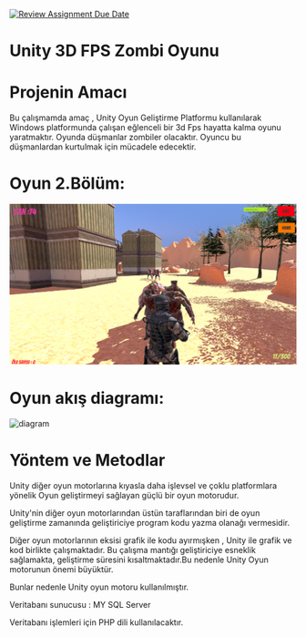 [![Review Assignment Due Date](https://classroom.github.com/assets/deadline-readme-button-24ddc0f5d75046c5622901739e7c5dd533143b0c8e959d652212380cedb1ea36.svg)](https://classroom.github.com/a/gTiETg9a)
 # Unity 3D FPS Zombi Oyunu

# Projenin Amacı 
 Bu çalışmamda amaç , Unity Oyun Geliştirme Platformu kullanılarak Windows platformunda çalışan eğlenceli bir 3d Fps  hayatta kalma oyunu yaratmaktır. Oyunda 
 düşmanlar zombiler olacaktır. Oyuncu bu düşmanlardan kurtulmak için mücadele edecektir.


# Oyun 2.Bölüm:
![diagram](https://github.com/HasanEren72/ZombieGame/blob/main/images/2.bolum.png)
# Oyun akış diagramı:
![diagram](https://github.com/HasanEren72/ZombieGame/blob/main/images/D%C4%B0AGRAM.png)
# Yöntem ve Metodlar
Unity diğer oyun motorlarına kıyasla daha işlevsel ve çoklu platformlara yönelik Oyun
geliştirmeyi sağlayan güçlü bir oyun motorudur.

Unity'nin diğer oyun motorlarından üstün taraflarından biri de oyun geliştirme zamanında
geliştiriciye program kodu yazma olanağı vermesidir.

Diğer oyun motorlarının eksisi grafik ile kodu ayırmışken , Unity ile grafik ve kod birlikte çalışmaktadır. Bu çalışma mantığı geliştiriciye esneklik
sağlamakta, geliştirme süresini kısaltmaktadır.Bu nedenle Unity Oyun motorunun önemi büyüktür.

Bunlar nedenle Unity oyun motoru kullanılmıştır.

Veritabanı sunucusu : MY SQL Server

Veritabanı işlemleri için  PHP dili kullanılacaktır.